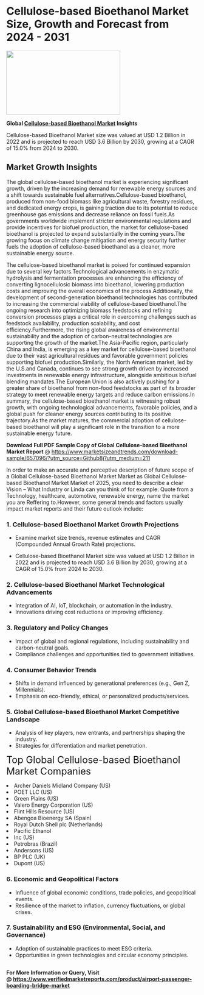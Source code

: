 <H1>Cellulose-based Bioethanol Market Size, Growth and Forecast from 2024 - 2031</H1><img class="aligncenter size-medium wp-image-584254" src="https://thirdeyenews.in/wp-content/uploads/2024/09/Global-Market-Research-300x168.jpeg" alt="" width="300" height="168" /><p><strong>Global&nbsp;<a href="https://www.marketsizeandtrends.com/download-sample/657096/?utm_source=Github8j?utm_medium=211">Cellulose-based Bioethanol Market</a> Insights</strong></p><p>Cellulose-based Bioethanol Market size was valued at USD 1.2 Billion in 2022 and is projected to reach USD 3.6 Billion by 2030, growing at a CAGR of 15.0% from 2024 to 2030.</p><p><h2>Market Growth Insights</h2> <p>The global cellulose-based bioethanol market is experiencing significant growth, driven by the increasing demand for renewable energy sources and a shift towards sustainable fuel alternatives.Cellulose-based bioethanol, produced from non-food biomass like agricultural waste, forestry residues, and dedicated energy crops, is gaining traction due to its potential to reduce greenhouse gas emissions and decrease reliance on fossil fuels.As governments worldwide implement stricter environmental regulations and provide incentives for biofuel production, the market for cellulose-based bioethanol is projected to expand substantially in the coming years.The growing focus on climate change mitigation and energy security further fuels the adoption of cellulose-based bioethanol as a cleaner, more sustainable energy source.</p> <p>The cellulose-based bioethanol market is poised for continued expansion due to several key factors.Technological advancements in enzymatic hydrolysis and fermentation processes are enhancing the efficiency of converting lignocellulosic biomass into bioethanol, lowering production costs and improving the overall economics of the process.Additionally, the development of second-generation bioethanol technologies has contributed to increasing the commercial viability of cellulose-based bioethanol.The ongoing research into optimizing biomass feedstocks and refining conversion processes plays a critical role in overcoming challenges such as feedstock availability, production scalability, and cost efficiency.Furthermore, the rising global awareness of environmental sustainability and the adoption of carbon-neutral technologies are supporting the growth of the market.The Asia-Pacific region, particularly China and India, is emerging as a key market for cellulose-based bioethanol due to their vast agricultural residues and favorable government policies supporting biofuel production.Similarly, the North American market, led by the U.S.and Canada, continues to see strong growth driven by increased investments in renewable energy infrastructure, alongside ambitious biofuel blending mandates.The European Union is also actively pushing for a greater share of bioethanol from non-food feedstocks as part of its broader strategy to meet renewable energy targets and reduce carbon emissions.In summary, the cellulose-based bioethanol market is witnessing robust growth, with ongoing technological advancements, favorable policies, and a global push for cleaner energy sources contributing to its positive trajectory.As the market matures, the commercial adoption of cellulose-based bioethanol will play a significant role in the transition to a more sustainable energy future.<p><span class=""><strong>Download Full PDF Sample Copy of Global Cellulose-based Bioethanol Market Report</strong> @ <a href="https://www.marketsizeandtrends.com/download-sample/657096/?utm_source=Github8j?utm_medium=211" target="_blank">https://www.marketsizeandtrends.com/download-sample/657096/?utm_source=Github8j?utm_medium=211</a></span></p><p>In order to make an accurate and perceptive description of future scope of a Global&nbsp;Cellulose-based Bioethanol Market Market as Global&nbsp;Cellulose-based Bioethanol Market Market of 2025, you need to describe a clear Vision &ndash; What Industry or Linda can you think of for example: Quote from a Technology, healthcare, automotive, renewable energy, name the market you are Reffering to.However, some general trends and factors usually impact market reports and their future outlook include:</p><h3>1.&nbsp;<strong>Cellulose-based Bioethanol Market Growth Projections</strong></h3><ul><li>Examine market size trends, revenue estimates and CAGR (Compounded Annual Growth Rate) projections.</li><li><p>Cellulose-based Bioethanol Market size was valued at USD 1.2 Billion in 2022 and is projected to reach USD 3.6 Billion by 2030, growing at a CAGR of 15.0% from 2024 to 2030.</p></li></ul><h3>2.&nbsp;<strong>Cellulose-based Bioethanol Market Technological Advancements</strong></h3><ul><li>Integration of AI, IoT, blockchain, or automation in the industry.</li><li>Innovations driving cost reductions or improving efficiency.</li></ul><h3>3.&nbsp;<strong>Regulatory and Policy Changes</strong></h3><ul><li>Impact of global and regional regulations, including sustainability and carbon-neutral goals.</li><li>Compliance challenges and opportunities tied to government initiatives.</li></ul><h3>4.&nbsp;<strong>Consumer Behavior Trends</strong></h3><ul><li>Shifts in demand influenced by generational preferences (e.g., Gen Z, Millennials).</li><li>Emphasis on eco-friendly, ethical, or personalized products/services.</li></ul><h3>5.&nbsp;<strong>Global Cellulose-based Bioethanol Market Competitive Landscape</strong></h3><ul><li>Analysis of key players, new entrants, and partnerships shaping the industry.</li><li>Strategies for differentiation and market penetration.</li></ul><p data-pm-slice="1 1 []"><span style="color: inherit; font-family: inherit; font-size: 25px;">Top Global Cellulose-based Bioethanol Market Companies</span></p><div class="" data-test-id=""><p><li> Archer Daniels Midland Company (US)</li><li> POET LLC (US)</li><li> Green Plains (US)</li><li> Valero Energy Corporation (US)</li><li> Flint Hills Resource (US)</li><li> Abengoa Bioenergy SA (Spain)</li><li> Royal Dutch Shell plc (Netherlands)</li><li> Pacific Ethanol</li><li> Inc (US)</li><li> Petrobras (Brazil)</li><li> Andersons (US)</li><li> BP PLC (UK)</li><li> Dupont (US)</li></p></div><h3>6.&nbsp;<strong>Economic and Geopolitical Factors</strong></h3><ul><li>Influence of global economic conditions, trade policies, and geopolitical events.</li><li>Resilience of the market to inflation, currency fluctuations, or global crises.</li></ul><h3>7.&nbsp;<strong>Sustainability and ESG (Environmental, Social, and Governance)</strong></h3><ul><li>Adoption of sustainable practices to meet ESG criteria.</li><li>Opportunities in green technologies and circular economy principles.</li></ul><h2><strong style="font-size: 14px;">For More Information or Query, Visit @&nbsp;</strong><a style="background-color: #ffffff; font-size: 14px;" href="https://www.marketsizeandtrends.com/report/cellulose-based-bioethanol-market/" target="_blank">https://www.verifiedmarketreports.com/product/airport-passenger-boarding-bridge-market</a></h2>